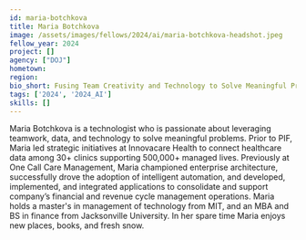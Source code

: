 ```yaml
---
id: maria-botchkova
title: Maria Botchkova
image: /assets/images/fellows/2024/ai/maria-botchkova-headshot.jpeg
fellow_year: 2024
project: []
agency: ["DOJ"]
hometown: 
region: 
bio_short: Fusing Team Creativity and Technology to Solve Meaningful Problems.
tags: ['2024', '2024_AI']
skills: []
---
```


Maria Botchkova is a technologist who is passionate about leveraging teamwork, data, and technology to solve meaningful problems. Prior to PIF, Maria led strategic initiatives at Innovacare Health to connect healthcare data among 30+ clinics supporting 500,000+ managed lives. Previously at One Call Care Management, Maria championed enterprise architecture, successfully drove the adoption of intelligent automation, and developed, implemented, and integrated applications to consolidate and support company’s financial and revenue cycle management operations. Maria holds a master's in management of technology from MIT, and an MBA and BS in finance from Jacksonville University. In her spare time Maria enjoys new places, books, and fresh snow.